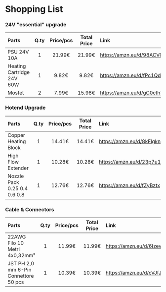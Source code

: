 # Shopping List

### 24V "essential" upgrade
| Parts | Q.ty | Price/pcs | Total Price | Link |
| :---- | :--: | :-------: | :---------: | :--- |
| PSU 24V 10A | 1 | 21.99€ | 21.99€ | https://amzn.eu/d/98ACVGW |
| Heating Cartridge 24V 60W | 1 | 9.82€ | 9.82€ | https://amzn.eu/d/fPc1Qdf |
| Mosfet | 2 | 7.99€ | 15.98€ | https://amzn.eu/d/gC0cth3 |

### Hotend Upgrade
| Parts | Q.ty | Price/pcs | Total Price | Link |
| :---- | :--: | :-------: | :---------: | :--- |
| Copper Heating Block | 1 | 14.41€ | 14.41€ | https://amzn.eu/d/8kFlgkn |
| High Flow Extender | 1 | 10.28€ | 10.28€ | https://amzn.eu/d/23p7u1m |
| Nozzle Pack 0.25 0.4 0.6 0.8 | 1 | 12.76€ | 12.76€ | https://amzn.eu/d/fZyBztx |

### Cable & Connectors
| Parts | Q.ty | Price/pcs | Total Price | Link |
| :---- | :--: | :-------: | :---------: | :--- |
| 22AWG Filo 10 Metri 4x0,32mm² | 1 | 11.99€ | 11.99€ | https://amzn.eu/d/6Izevl7 |
| JST PH 2,0 mm 6-Pin Connettore 50 pcs | 1 | 10.39€ | 10.39€ | https://amzn.eu/d/cVJfJTj |
